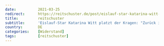 ```yaml
---
date:          2021-03-25
redirect:      https://reitschuster.de/post/eislauf-star-katarina-witt-platzt-kragen-zurueck-in-der-ddr/
title:         reitschuster
subtitle:      'Eislauf-Star Katarina Witt platzt der Kragen: "Zurück in der DDR"'
country:       DE
categories:    [Widerstand]
tags:          [reitschuster]
---
```

